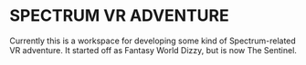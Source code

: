 # SPECTRUM VR ADVENTURE

Currently this is a workspace for developing some kind of Spectrum-related VR adventure.  It started off as Fantasy World Dizzy, but is now The Sentinel.

